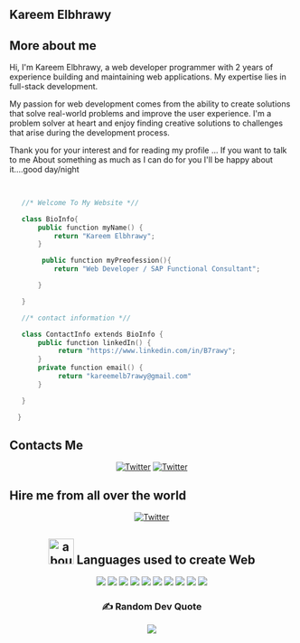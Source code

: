 
## Kareem Elbhrawy

## More about me


Hi, I'm Kareem Elbhrawy, a web developer programmer with 2 years of experience building and maintaining web applications. My expertise lies in full-stack development.

My passion for web development comes from the ability to create solutions that solve real-world problems and improve the user experience. I'm a problem solver at heart and enjoy finding creative solutions to challenges that arise during the development process.
 
 Thank you for your interest and for reading my profile ... If you want to talk to me About something as much as I can do for you I'll be happy about it....good day/night


 
 
 ```kotlin
    
    
    //* Welcome To My Website *//

    class BioInfo{
        public function myName() {
            return "Kareem Elbhrawy";
        }

         public function myPreofession(){
            return "Web Developer / SAP Functional Consultant";

        }
 
    } 

    //* contact information *//

    class ContactInfo extends BioInfo {
        public function linkedIn() {
             return "https://www.linkedin.com/in/B7rawy";
        }
        private function email() {
             return "kareemelb7rawy@gmail.com"
        }

    }

   }
```

##  Contacts Me
<div align="center">
 <a href="https://twitter.com/Kareemelb7rawy"><img alt="Twitter" src="https://img.shields.io/badge/Twitter-1DA1F2?style=for-the-badge&logo=twitter&logoColor=white"></a>
 <a href="https://www.linkedin.com/in/B7rawy"><img alt="Twitter" src="https://img.shields.io/badge/LinkedIn-0077B5?style=for-the-badge&logo=linkedin&logoColor=white"></a>


 </div>

 ##  Hire me from all over the world
<div align="center">
 <a href="https://www.upwork.com/freelancers/~01cf01e9e26337250c"><img alt="Twitter" src="https://img.shields.io/badge/upwork-29B2FE?style=for-the-badge&logo=Freelancer&logoColor=white"></a>


 

 

 


## <img width="45" alt="about" src="https://cdn-icons-png.flaticon.com/512/868/868786.png"> Languages used to create Web
<div align="center">

<img src="https://img.shields.io/badge/html5-%23E34F26.svg?style=for-the-badge&logo=html5&logoColor=white">

<img src="https://img.shields.io/badge/css3-%231572B6.svg?style=for-the-badge&logo=css3&logoColor=white">

<img src="https://img.shields.io/badge/javascript-%23323330.svg?style=for-the-badge&logo=javascript&logoColor=%23F7DF1E">

<img src="https://img.shields.io/badge/bootstrap-%23563D7C.svg?style=for-the-badge&logo=bootstrap&logoColor=white">
 
<img src="https://img.shields.io/badge/python-3670A0?style=for-the-badge&logo=python&logoColor=ffdd54">



<img src="https://img.shields.io/badge/jquery-%230769AD.svg?style=for-the-badge&logo=jquery&logoColor=white">
<img src="https://img.shields.io/badge/react-%23092E20.svg?style=for-the-badge&logo=react&logoColor=white">





<img src="https://img.shields.io/badge/rxjs-%23B7178C.svg?style=for-the-badge&logo=reactivex&logoColor=white">






<img src="https://img.shields.io/badge/git-%23F05033.svg?style=for-the-badge&logo=git&logoColor=white">


<img src="https://img.shields.io/badge/mysql-%2300f.svg?style=for-the-badge&logo=mysql&logoColor=white">
</div>




### ✍️ Random Dev Quote
![](https://quotes-github-readme.vercel.app/api?type=vetical&theme=radical)






